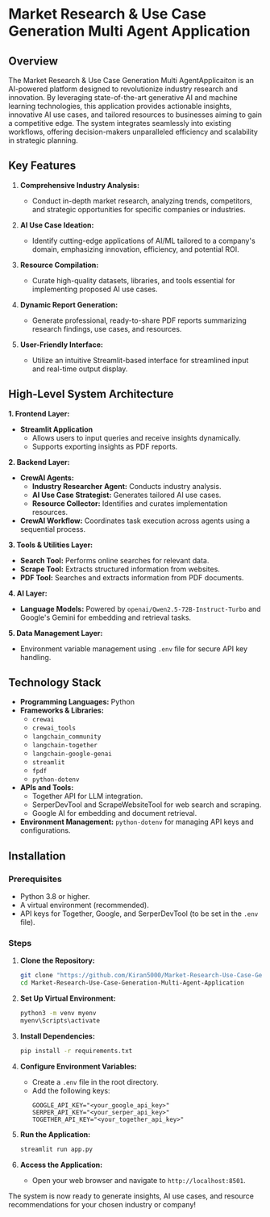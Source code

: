 # Market Research & Use Case Generation Multi Agent Application

## Overview
The Market Research & Use Case Generation Multi AgentApplicaiton is an AI-powered platform designed to revolutionize industry research and innovation. By leveraging state-of-the-art generative AI and machine learning technologies, this application provides actionable insights, innovative AI use cases, and tailored resources to businesses aiming to gain a competitive edge. The system integrates seamlessly into existing workflows, offering decision-makers unparalleled efficiency and scalability in strategic planning.

## Key Features
1. **Comprehensive Industry Analysis:**
   - Conduct in-depth market research, analyzing trends, competitors, and strategic opportunities for specific companies or industries.

2. **AI Use Case Ideation:**
   - Identify cutting-edge applications of AI/ML tailored to a company's domain, emphasizing innovation, efficiency, and potential ROI.

3. **Resource Compilation:**
   - Curate high-quality datasets, libraries, and tools essential for implementing proposed AI use cases.

4. **Dynamic Report Generation:**
   - Generate professional, ready-to-share PDF reports summarizing research findings, use cases, and resources.

5. **User-Friendly Interface:**
   - Utilize an intuitive Streamlit-based interface for streamlined input and real-time output display.

## High-Level System Architecture

**1. Frontend Layer:**
   - **Streamlit Application**
     - Allows users to input queries and receive insights dynamically.
     - Supports exporting insights as PDF reports.

**2. Backend Layer:**
   - **CrewAI Agents:**
     - **Industry Researcher Agent:** Conducts industry analysis.
     - **AI Use Case Strategist:** Generates tailored AI use cases.
     - **Resource Collector:** Identifies and curates implementation resources.
   - **CrewAI Workflow:** Coordinates task execution across agents using a sequential process.

**3. Tools & Utilities Layer:**
   - **Search Tool:** Performs online searches for relevant data.
   - **Scrape Tool:** Extracts structured information from websites.
   - **PDF Tool:** Searches and extracts information from PDF documents.

**4. AI Layer:**
   - **Language Models:** Powered by `openai/Qwen2.5-72B-Instruct-Turbo` and Google's Gemini for embedding and retrieval tasks.

**5. Data Management Layer:**
   - Environment variable management using `.env` file for secure API key handling.

## Technology Stack
- **Programming Languages:** Python
- **Frameworks & Libraries:**
  - `crewai`
  - `crewai_tools`
  - `langchain_community`
  - `langchain-together`
  - `langchain-google-genai`
  - `streamlit`
  - `fpdf`
  - `python-dotenv`
- **APIs and Tools:**
  - Together API for LLM integration.
  - SerperDevTool and ScrapeWebsiteTool for web search and scraping.
  - Google AI for embedding and document retrieval.
- **Environment Management:** `python-dotenv` for managing API keys and configurations.

## Installation

### Prerequisites
- Python 3.8 or higher.
- A virtual environment (recommended).
- API keys for Together, Google, and SerperDevTool (to be set in the `.env` file).

### Steps
1. **Clone the Repository:**
   ```bash
   git clone "https://github.com/Kiran5000/Market-Research-Use-Case-Generation-Multi-Agent-Application.git"
   cd Market-Research-Use-Case-Generation-Multi-Agent-Application

   ```

2. **Set Up Virtual Environment:**
   ```bash
   python3 -m venv myenv
   myenv\Scripts\activate
   ```

3. **Install Dependencies:**
   ```bash
   pip install -r requirements.txt
   ```

4. **Configure Environment Variables:**
   - Create a `.env` file in the root directory.
   - Add the following keys:
     ```env
     GOOGLE_API_KEY="<your_google_api_key>"
     SERPER_API_KEY="<your_serper_api_key>"
     TOGETHER_API_KEY="<your_together_api_key>"
     ```

5. **Run the Application:**
   ```bash
   streamlit run app.py
   ```

6. **Access the Application:**
   - Open your web browser and navigate to `http://localhost:8501`.

The system is now ready to generate insights, AI use cases, and resource recommendations for your chosen industry or company!


